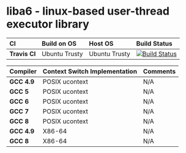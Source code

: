 # liba6 - linux-based user-thread executor library

|CI           |Build on OS  |Host OS      |Build Status     |
|:------------|:------------|:------------|:----------------|
|**Travis CI**|Ubuntu Trusty|Ubuntu Trusty|[![Build Status](https://travis-ci.org/Alpacius/a6.svg?branch=master)](https://travis-ci.org/Alpacius/a6)|

|Compiler     |Context Switch Implementation  |Comments     |
|:------------|:------------------------------|:------------|
|**GCC 4.9**  |POSIX ucontext                 |N/A          |
|**GCC 5**    |POSIX ucontext                 |N/A          |
|**GCC 6**    |POSIX ucontext                 |N/A          |
|**GCC 7**    |POSIX ucontext                 |N/A          |
|**GCC 8**    |POSIX ucontext                 |N/A          |
|**GCC 4.9**  |X86-64                         |N/A          |
|**GCC 8**    |X86-64                         |N/A          |
